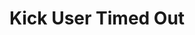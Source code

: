 ---
title: Kick User Timed Out
description: Trigger for when a Kick User is Timed Out
variables:
  - name: createdAt
    type: DateTime
    description: The timestamp when the timeout was created
    value: 7/19/2025 10:38:24 PM
  - name: createdById
    type: string
    description: The Kick user id from who created the timeout
    value: 11088894
  - name: createdByUsername
    type: string
    description: The Kick user name from who created the timeout
    value: kickmod123
  - name: createdByDisplayName
    type: string
    description: The Kick display name from who created the timeout
    value: KickMod123
  - name: duration
    type: number
    description: The duration of the timeout
    value: 300
  - name: reason
    type: string
    description: The reason for the timeout
    value: My timeout reason
commonVariables:
  - KickUser
  - KickBroadcaster
---